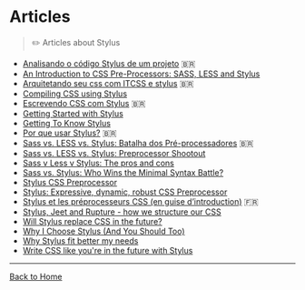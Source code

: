 # Articles

> :pencil2: Articles about Stylus

- [Analisando o código Stylus de um projeto](http://tableless.com.br/iniciando-com-o-pre-processador-stylus/) 🇧🇷
- [An Introduction to CSS Pre-Processors: SASS, LESS and Stylus](https://htmlmag.com/article/an-introduction-to-css-preprocessors-sass-less-stylus) 
- [Arquitetando seu css com ITCSS e stylus](https://medium.com/@rogeralbino/arquitetando-seu-css-com-itcss-e-stylus-26a1f847c7d1#.i135brw0t ) 🇧🇷
- [Compiling CSS using Stylus](http://www.clock.co.uk/blog/compiling-css-using-stylus-getting-started)
- [Escrevendo CSS com Stylus](http://blog.da2k.com.br/2015/02/15/escrevendo-css-com-stylus/) 🇧🇷
- [Getting Started with Stylus](http://blog.teamtreehouse.com/getting-started-stylus)
- [Getting To Know Stylus](https://www.sitepoint.com/getting-to-know-stylus/)
- [Por que usar Stylus?](http://nomadev.com.br/por-que-usar-stylus/) 🇧🇷
- [Sass vs. LESS vs. Stylus: Batalha dos Pré-processadores](http://tableless.com.br/sass-vs-less-vs-stylus-batalha-dos-pre-processadores/) 🇧🇷
- [Sass vs. LESS vs. Stylus: Preprocessor Shootout](https://code.tutsplus.com/tutorials/sass-vs-less-vs-stylus-preprocessor-shootout--net-24320)
- [Sass v Less v Stylus: The pros and cons](https://www.gadgetdaily.xyz/sass-v-less-v-stylus-the-pros-and-cons/)
- [Sass vs. Stylus: Who Wins the Minimal Syntax Battle?](https://designshack.net/articles/css/sass-vs-stylus-who-wins-the-minimal-syntax-battle/)
- [Stylus CSS Preprocessor](http://www.adcisolutions.com/knowledge/stylus-css-preprocessor)
- [Stylus: Expressive, dynamic, robust CSS Preprocessor](http://zurb.com/forrst/posts/Stylus_Expressive_dynamic_robust_CSS_Preproce-xtr)
- [Stylus et les préprocesseurs CSS (en guise d’introduction)](https://www.lesintegristes.net/2012/11/02/stylus-et-les-preprocesseurs-css-en-guise-dintroduction/) :fr:
- [Stylus, Jeet and Rupture - how we structure our CSS](https://milktop.co.uk/articles/stylus-jeet-and-rupture-how-we-structure-our-css)
- [Will Stylus replace CSS in the future?](https://www.quora.com/Will-Stylus-replace-CSS-in-the-future)
- [Why I Choose Stylus (And You Should Too)](https://webdesign.tutsplus.com/articles/why-i-choose-stylus-and-you-should-too--webdesign-18412)
- [Why Stylus fit better my needs](http://daker.me/2013/07/why-stylus-fit-better-my-needs.html)
- [Write CSS like you're in the future with Stylus](http://jgn.me/blog/css-like-you-re-in-the-future/)

---
[Back to Home](https://github.com/diogomoretti/awesome-stylus)
